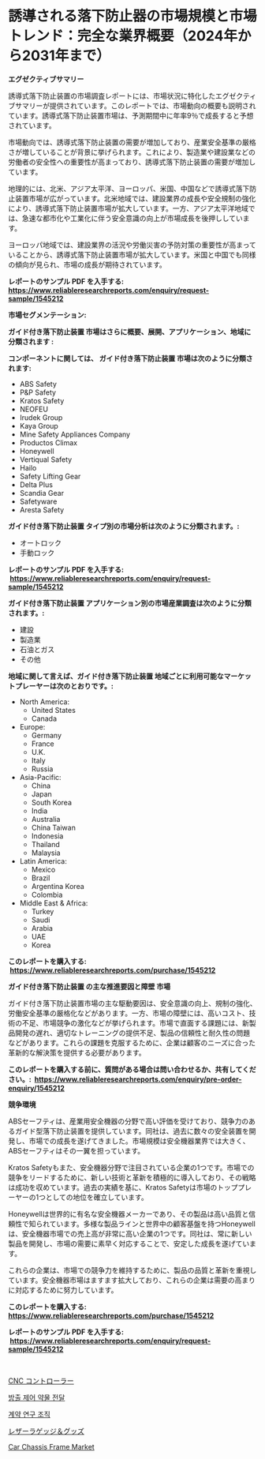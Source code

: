 <p><h1>誘導される落下防止器の市場規模と市場トレンド：完全な業界概要（2024年から2031年まで）</h1></p><p><strong>エグゼクティブサマリー</strong></p>
<p><p>誘導式落下防止装置の市場調査レポートには、市場状況に特化したエグゼクティブサマリーが提供されています。このレポートでは、市場動向の概要も説明されています。誘導式落下防止装置市場は、予測期間中に年率9％で成長すると予想されています。</p><p>市場動向では、誘導式落下防止装置の需要が増加しており、産業安全基準の厳格さが増していることが背景に挙げられます。これにより、製造業や建設業などの労働者の安全性への重要性が高まっており、誘導式落下防止装置の需要が増加しています。</p><p>地理的には、北米、アジア太平洋、ヨーロッパ、米国、中国などで誘導式落下防止装置市場が広がっています。北米地域では、建設業界の成長や安全規制の強化により、誘導式落下防止装置市場が拡大しています。一方、アジア太平洋地域では、急速な都市化や工業化に伴う安全意識の向上が市場成長を後押ししています。</p><p>ヨーロッパ地域では、建設業界の活況や労働災害の予防対策の重要性が高まっていることから、誘導式落下防止装置市場が拡大しています。米国と中国でも同様の傾向が見られ、市場の成長が期待されています。</p></p>
<p><strong>レポートのサンプル PDF を入手する: <a href="https://www.reliableresearchreports.com/enquiry/request-sample/1545212">https://www.reliableresearchreports.com/enquiry/request-sample/1545212</a></strong></p>
<p><strong>市場セグメンテーション:</strong></p>
<p><strong> ガイド付き落下防止装置 市場はさらに概要、展開、アプリケーション、地域に分類されます :</strong></p>
<p><strong>コンポーネントに関しては、 ガイド付き落下防止装置 市場は次のように分類されます: &nbsp;</strong></p>
<p><ul><li>ABS Safety</li><li>P&P Safety</li><li>Kratos Safety</li><li>NEOFEU</li><li>Irudek Group</li><li>Kaya Group</li><li>Mine Safety Appliances Company</li><li>Productos Climax</li><li>Honeywell</li><li>Vertiqual Safety</li><li>Hailo</li><li>Safety Lifting Gear</li><li>Delta Plus</li><li>Scandia Gear</li><li>Safetyware</li><li>Aresta Safety</li></ul></p>
<p><strong> ガイド付き落下防止装置 タイプ別の市場分析は次のように分類されます。:</strong></p>
<p><ul><li>オートロック</li><li>手動ロック</li></ul></p>
<p><strong>レポートのサンプル PDF を入手する: &nbsp;<a href="https://www.reliableresearchreports.com/enquiry/request-sample/1545212">https://www.reliableresearchreports.com/enquiry/request-sample/1545212</a></strong></p>
<p><strong> ガイド付き落下防止装置 アプリケーション別の市場産業調査は次のように分類されます。:</strong></p>
<p><ul><li>建設</li><li>製造業</li><li>石油とガス</li><li>その他</li></ul></p>
<p><strong>地域に関して言えば、ガイド付き落下防止装置 地域ごとに利用可能なマーケットプレーヤーは次のとおりです。:</strong></p>
<p><ul>
    <li>
        North America:
        <ul>
            <li>United States</li>
            <li>Canada</li>
        </ul>
    </li>
    <li>
        Europe:
        <ul>
            <li>Germany</li>
            <li>France</li>
            <li>U.K.</li>
            <li>Italy</li>
            <li>Russia</li>
        </ul>
    </li>
    <li>
        Asia-Pacific:
        <ul>
            <li>China</li>
            <li>Japan</li>
            <li>South Korea</li>
            <li>India</li>
            <li>Australia</li>
            <li>China Taiwan</li>
            <li>Indonesia</li>
            <li>Thailand</li>
            <li>Malaysia</li>
        </ul>
    </li>
    <li>
        Latin America:
        <ul>
            <li>Mexico</li>
            <li>Brazil</li>
            <li>Argentina Korea</li>
            <li>Colombia</li>
        </ul>
    </li>
    <li>
        Middle East & Africa:
        <ul>
            <li>Turkey</li>
            <li>Saudi</li>
            <li>Arabia</li>
            <li>UAE</li>
            <li>Korea</li>
        </ul>
    </li>
    </ul></p>
<p><strong>このレポートを購入する: &nbsp;<a href="https://www.reliableresearchreports.com/purchase/1545212">https://www.reliableresearchreports.com/purchase/1545212</a></strong></p>
<p><strong>ガイド付き落下防止装置 の主な推進要因と障壁 市場</strong></p>
<p><p>ガイド付き落下防止装置市場の主な駆動要因は、安全意識の向上、規制の強化、労働安全基準の厳格化などがあります。一方、市場の障壁には、高いコスト、技術の不足、市場競争の激化などが挙げられます。市場で直面する課題には、新製品開発の遅れ、適切なトレーニングの提供不足、製品の信頼性と耐久性の問題などがあります。これらの課題を克服するために、企業は顧客のニーズに合った革新的な解決策を提供する必要があります。</p></p>
<p><strong>このレポートを購入する前に、質問がある場合は問い合わせるか、共有してください。:&nbsp; <a href="https://www.reliableresearchreports.com/enquiry/pre-order-enquiry/1545212">https://www.reliableresearchreports.com/enquiry/pre-order-enquiry/1545212</a></strong></p>
<p><strong>競争環境</strong></p>
<p><p>ABSセーフティは、産業用安全機器の分野で高い評価を受けており、競争力のあるガイド型落下防止装置を提供しています。同社は、過去に数々の安全装置を開発し、市場での成長を遂げてきました。市場規模は安全機器業界では大きく、ABSセーフティはその一翼を担っています。</p><p>Kratos Safetyもまた、安全機器分野で注目されている企業の1つです。市場での競争をリードするために、新しい技術と革新を積極的に導入しており、その戦略は成功を収めています。過去の実績を基に、Kratos Safetyは市場のトッププレーヤーの1つとしての地位を確立しています。</p><p>Honeywellは世界的に有名な安全機器メーカーであり、その製品は高い品質と信頼性で知られています。多様な製品ラインと世界中の顧客基盤を持つHoneywellは、安全機器市場での売上高が非常に高い企業の1つです。同社は、常に新しい製品を開発し、市場の需要に素早く対応することで、安定した成長を遂げています。</p><p>これらの企業は、市場での競争力を維持するために、製品の品質と革新を重視しています。安全機器市場はますます拡大しており、これらの企業は需要の高まりに対応するために努力しています。</p></p>
<p><strong>このレポートを購入する: &nbsp; <a href="https://www.reliableresearchreports.com/purchase/1545212">https://www.reliableresearchreports.com/purchase/1545212</a></strong></p>
<p><strong>レポートのサンプル PDF を入手する: &nbsp;<a href="https://www.reliableresearchreports.com/enquiry/request-sample/1545212">https://www.reliableresearchreports.com/enquiry/request-sample/1545212</a></strong><strong></strong></p>
<p>&nbsp;</p>
<p><p><a href="https://medium.com/@emmittkutch2023/cnc%E3%82%B3%E3%83%B3%E3%83%88%E3%83%AD%E3%83%BC%E3%83%A9%E3%83%BC%E5%B8%82%E5%A0%B4%E3%83%AC%E3%83%9D%E3%83%BC%E3%83%88%E3%81%AF-%E3%81%93%E3%81%AE%E5%B8%82%E5%A0%B4%E3%81%AE%E6%9C%80%E6%96%B0%E3%81%AE%E3%83%88%E3%83%AC%E3%83%B3%E3%83%89%E3%81%A8%E6%88%90%E9%95%B7%E6%A9%9F%E4%BC%9A%E3%82%92%E6%98%8E%E3%82%89%E3%81%8B%E3%81%AB%E3%81%97%E3%81%A6%E3%81%84%E3%81%BE%E3%81%99-3bfc19b2ff0b">CNC コントローラー</a></p><p><a href="https://github.com/Penelolack456456/Market-Research-Report-List-1/blob/main/879165412937.md">방출 제어 약물 전달</a></p><p><a href="https://github.com/vsr06p4p49/Market-Research-Report-List-1/blob/main/178263412936.md">계약 연구 조직</a></p><p><a href="https://medium.com/@lorrainethompson10/%E9%9D%A9%E8%A3%BD%E5%93%81%E3%81%A8%E7%9A%AE%E8%A3%BD%E5%93%81%E3%81%AE%E5%B8%82%E5%A0%B4-%E7%AB%B6%E4%BA%89%E5%88%86%E6%9E%90-%E5%B8%82%E5%A0%B4%E5%8B%95%E5%90%91-2031%E5%B9%B4%E3%81%BE%E3%81%A7%E3%81%AE%E4%BA%88%E6%B8%AC-9db11fd7e6ef">レザーラゲッジ＆グッズ</a></p><p><a href="https://issuu.com/reportprime-2/docs/car-chassis-frame-market-size-2030.pptx">Car Chassis Frame Market</a></p></p>